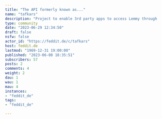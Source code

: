 ```yaml
---
title: "The API formerly known as..." 
name: "tafkars"
description: "Project to enable 3rd party apps to access Lemmy through a familiar API from a kinder time.[Github](https://github.com/derivator/tafkars)"
type: community
date: "2023-06-29 12:34:50"
draft: false
nsfw: false
actor_id: "https://feddit.de/c/tafkars"
host: feddit.de
lastmod: "1969-12-31 19:00:00"
published: "2023-06-08 18:35:51"
subscribers: 57
posts: 2
comments: 4
weight: 2
dau: 1
wau: 1
mau: 4
instances:
- "feddit_de"
tags: 
- "feddit_de"

---
```

